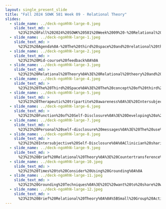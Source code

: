 ```yaml
---
layout: single_present_slide
title: "Fall 2024 SOWK 581 Week 09 - Relational Theory"
slides:
  - slide_name: ../deck-ngoHhN-large-0.jpeg
    slide_text_md: >
      %23%23%20Fall%202024%20SOWK%20581%20Week%2009%20-%20Relational%20Theory%0A%0Atitle:%20Fall%202024%20SOWK%20581%20Week%2009%20-%20Relational%20Theory%0Adate:%202024-10-19%2011:50:00%0Alocation:%20Heritage%20University%0Atags:%0A%20%20-%20Heritage%20University%0A%20%20-%20MSW%20Program%0A%20%20-%20SOWK%20581%0A%0Apresentation_video:%20%3E%0A%20%20%0Adescription:%20%3E%0A%0AWeek%20nine%20is%20a%20synchronous%20week,%20with%20class%20on%2010/19.%20The%20readings%20will%20be%20about%20relational%20theory.%20I%20might%20also%20have%20a%20discussion%20related%20to%20behavioral%20therapy%20(which%20is%20the%20content%20of%20week%2010).%0A%0A
  - slide_name: ../deck-ngoHhN-large-1.jpeg
    slide_text_md: >
      %23%23%20Agenda%0A-%20The%20third%20space%20and%20relational%20theory%20in%20general%0A-%20Self-disclosure%20%0A-%20Teaching%20mindfulness%0A%0A
  - slide_name: ../deck-ngoHhN-large-2.jpeg
    slide_text_md: >
      %23%23%20Mid-course%20feedback%0A%0A
  - slide_name: ../deck-ngoHhN-large-3.jpeg
    slide_text_md: >
      %23%23%20Relational%20Theory%0A%3E%20Relational%20theory%20and%20practice%20is%20a%20postmodern%20psychodynamic%20perspective%20that%20calls%20for%20*active%20engagement*%20between%20client%20and%20clinician.%20The%20therapeutic%20relationship%20is%20an%20*interactive,%20alive%20process%E2%80%94*%20%20empathic,%20authentic,%20and%20mutually%20growth%20enhancing.%20(Cooper%20and%20Granucci%20Lesser,%202022,%20p.%20132)%0A%0A
  - slide_name: ../deck-ngoHhN-large-4.jpeg
    slide_text_md: >
      %23%23%20The%20Third%20Space%0A%3E%20The%20concept%20of%20third%20space%20describes%20the%20interactional%20field%20created%20when%20the%20subjectivities%20of%20the%20therapist%20and%20the%20patient%20come%20together.%20The%20entire%20range%20of%20racial,%20sociocultural,%20and%20political%20identities%20become%20topics%20for%20therapeutic%20conversation.%0A%0ASpace%20between%20client%20and%20Clinician%0A(Cooper%20%26%20Granucci%20Lesser,%202022)%0A%0A
  - slide_name: ../deck-ngoHhN-large-5.jpeg
    slide_text_md: >
      %23%23%20Therapeutic%20tripartite%20awareness%0A%3E%20Intersubjectivity%20relates%20to%20the%20connection%20in%20mindfulness-based%20relationship%20therapy.%20Mindful%20practitioners%20listen%20deeply,%20attentively,%20and%20empathically.%20Therapeutic%20tripartite%20awareness%20(self,%20other,%20flow%20of%20relationship)%20allows%20a%20patient%20to%20remain%20emotionally%20present%20with%20difficult%20feelings.%0A%0A-%20Allows%20a%20patient%20to%20remain%20emotionally%20present%20with%20difficult%20feelings.%0A-%20Mindful%20practitioners%20listen%20deeply,%20attentively,%20and%20empathically.%0A%0AFlow%20of%20the%20relationship%20between%20client%20(other)%20and%20clinician%20(self)%0A%0A(Cooper%20%26%20Granucci%20Lesser,%202022)%0A%0A
  - slide_name: ../deck-ngoHhN-large-6.jpeg
    slide_text_md: >
      %23%23%20Function%20of%20Self-Disclosure%0A%3E%20Developing%20a%20therapeutic%20relationship%20with%20the%20client%20especially%20in%20the%20early%20stages%20of%20treatment%0A%0A-%20Conveying%20the%20therapist's%20presence%20and%20empathy%20through%20transparency,%20attentiveness,%20and%20responsiveness%20to%20the%20client%0A-%20Engaging%20the%20client%20in%20meaningful%20therapeutic%20work%0A-%20Cross-cultural%20and%20cross-racial%20counseling%20to%20establish%20trust%0A-%20Creating%20a%20third%20space%20for%20conversations%20that%20provide%20mutual%20exchange%20and%20growth.%0A%0A%3E%20Functions%20of%20therapist%20self-disclosure%20include%20developing%20a%20therapeutic%20relationship%20with%20the%20client%20especially%20in%20the%20early%20stages%20of%20treatment;%20conveying%20the%20therapist's%20presence%20and%20empathy%20through%20transparency,%20attentiveness,%20and%20responsiveness%20to%20the%20client;%20%20and%20engaging%20the%20client%20in%20meaningful%20therapeutic%20work%20%20Therapist%20self-disclosure%20can%20also%20be%20useful%20in%20cross-cultural%20and%20cross-racial%20counseling%20%20to%20establish%20trust%20and%20create%20third%20space%20conversations%20that%20provide%20mutual%20exchange%20and%20growth.%20%20The%20relational%20approach%20to%20psychotherapy%20needs%20to%20be%20honest,%20fluid,%20and%20mutually%20engaging,%20qualities%20that%20lead%20to%20genuine%20connection%20and%20safety.%20(Cooper%20%26%20Granucci%20Lesser,%202022,%20p.%20124)%0A%0A
  - slide_name: ../deck-ngoHhN-large-7.jpeg
    slide_text_md: >
      %23%23%20Personal%20self-disclosure%20messages%0A%3E%20The%20use%20of%20self-disclosure%20can%20be%20a%20meaningful%20and%20useful%20tool%20that%20we%20use%20as%20social%20workers.%20I%20also%20want%20to%20provide%20caution%20to%20you.%20First,%20let%20me%20tell%20you%20about%20my%20experience%20and%20then%20a%20couple%20of%20things%20I%20have%20found%20that%20you%20should%20consider.%0A%0A-%20Tell%20story%20of%20my%20dad%0A-%20Tell%20story%20of%20starting%20our%20in%20social%20work%20and%20self-disclosure%0A-%20Talk%20about%20the%20three%20things%20that%20are%20important.%0A%0A---%0A%0A-%20Done%20for%20the%20client,%20**purposefully**%0A-%20Enough%20details%20to%20provide%20connection%20and%20understanding,%20but%20**limited**%0A-%20Focus%20on%20other%20forms%20to%20demonstrating%20authenticity,%20use%20**sparingly**%0A%0A%0A
  - slide_name: ../deck-ngoHhN-large-8.jpeg
    slide_text_md: >
      %23%23%20Intersubjective%20Self-Disclosure%0A%0AClinician%20sharing:%0A-%20Beliefs%0A-%20Memories%0A-%20Values%0A-%20Ideas%0A-%20Expectations%0A%0AIn%20a%20way%20that%20is%0A-%20Honest%0A-%20Fluid%0A-%20Mutually%20engaging%0A-%20Genuine%20connection%20and%20safety%0A%0A(Cooper%20%26%20Granucci%20Lesser,%202022)%0A%0ASocial%20Workers%20Decision%20to%20Share%20Perceptions%20and%20Reactions%20They%20Believe%20will%20be%20Helpful%0A%0A-%20Requests%20for%20social%20worker's%20opinions,%20views,%20and%20feelings%0A-%20Disclosing%20personal%20past%20experiences%0A-%20Providing%20Feedback%0A-%20Experiencing%20discomfort%20in%20session%0A-%20Shareing%20feelings%20of%20frustration,%20anger,%20and%20hurt%0A-%20Responding%20to%20positive%20feedback%0A-%20Giving%20positive%20feedback%0A-%20Saying%20no%20and%20setting%20limits%0A%0A(Hepworth,%20et%20al.%202022)%0A%0A%0A
  - slide_name: ../deck-ngoHhN-large-9.jpeg
    slide_text_md: >
      %23%23%20Brief%20Relational%20Theory%0A%3E%20Countertransference%20and%20disclosure%20which%20facilitates%20exploration%20of%20third%20space%0A%0A%0A-%20Beginning%20collaboration%20with%20setting%20structure%20and%20identifying%20goals%20for%20treatment%0A-%20Developing%20a%20mutual%20rationale%20for%20treatment%20tasks%0A-%20Different%20exercises%20demonstrating%20mindfulness%0A-%20Clarifying%20goals%20and%20expectations%0A%0A
  - slide_name: ../deck-ngoHhN-large-10.jpeg
    slide_text_md: >
      %23%23%20Times%20to%20Consider%20Using%20Grounding%0A%0A
  - slide_name: ../deck-ngoHhN-large-11.jpeg
    slide_text_md: >
      %23%23%20Grounding%20Techniques%0A%3E%20I%20want%20to%20share%20with%20all%20of%20you%20a%20tool%20that%20that%20I%20have%20often%20taught%20to%20clients.%20Grounding%20is%20a%20set%20of%20simple%20strategies%20to%20detach%20from%20emotional%20pain.%20To%20be%20grounding,%20it%20should%20fall%20under%20the%20following%20guidelines...%0A%0A*%20__Accessibility__:%20%20do%20it%20at%20any%20time,%20any%20place,%20anywhere,%20and%20no%20one%20has%20to%20know.%0A*%20__Broad__:%20%20put%20a%20healthy%20distance%20between%20you%20and%20negative%20feelings%20(useful%20for%20when%20faced%20with%20a%20trigger,%20enraged,%20dissociating,%20having%20a%20substance%20craving).%0A*%20__Present%20Focused__:%20%20keep%20your%20eyes%20open,%20scan%20the%20room,%20and%20turn%20the%20lights%20on%20to%20stay%20in%20touch%20with%20the%20present.%20%20Do%20not%20focus%20on%20the%20past%20or%20the%20future.%0A*%20__Scaling__:%20%20scale%20your%20emotions%20when%20using%20grounding.%20%20Rate%20at%20your%20emotion%20(craving,%20impulse...%20etc)%20on%20a%20scale%20from%200-10%20before%20beginning%20grounding.%20%20After%20implementing%20your%20grounding%20technique,%20rate%20your%20emotion%20again.%0A*%20__Focus%20Outward__:%20%20%20Do%20not%20talk,%20think,%20or%20journal%20about%20your%20feelings.%20%20The%20purpose%20of%20grounding%20is%20to%20distract%20away%20from%20negative%20feelings,%20not%20get%20in%20touch%20with%20them.%0A*%20__Stay%20Neutral__:%20%20avoid%20judgments%20of%20good%20and%20bad.%0A*%20__Not%20Relaxation%20Training__:%20%20note%20that%20grounding%20is%20not%20the%20same%20as%20relaxation%20training.%20%20Grounding%20is%20more%20active,%20focuses%20on%20distraction%20strategies,%20and%20is%20intended%20to%20help%20extreme%20negative%20feelings.%0A%0A%3E%20%5BWhole%20Class%20Activity%5D%20Review%20the%20sheet.%20Practice%20some%20of%20the%20skills%20/%20discuss%20them.%20Talk%20about%20how%20it%20can%20be%20implemented%20in%20a%20group%20format%20(in%20part%20or%20whole)%0A%0A%5B%20%5D%20Print%2024%20copy%20of%20Using%20Grounding%20To%20Detach%20From%20Emotional%20Pain%20handout%0A%0A
  - slide_name: ../deck-ngoHhN-large-12.jpeg
    slide_text_md: >
      %23%23%20Brief%20Relational%20Theory%0A%0A%5BSmall%20Group%20Activity%5D%20Work%20with%20a%20partner%20to%20demonstrate%20and%20teach%20them%20to%20use%20some%20of%20the%20mindefulness%20exersizes,%20or%20grounding%20techniques.%0A%0A
---
```

